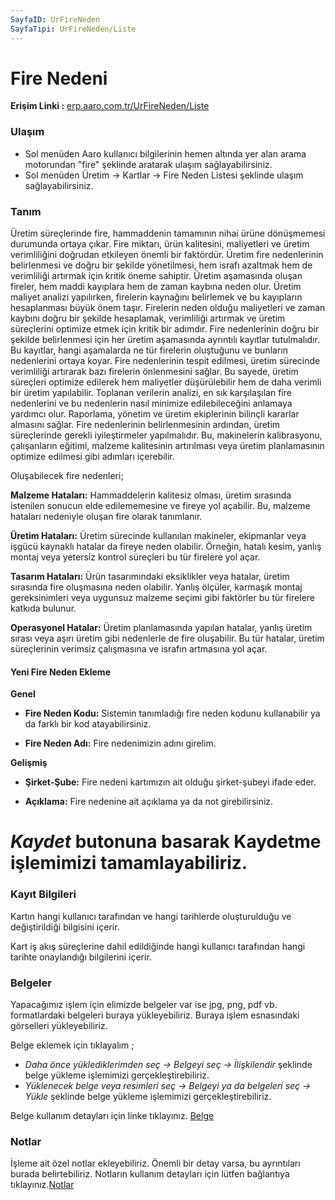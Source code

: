 ```yaml
---
SayfaID: UrFireNeden
SayfaTipi: UrFireNeden/Liste
---
```


# Fire Nedeni 

**Erişim Linki :** [erp.aaro.com.tr/UrFireNeden/Liste](erp.aaro.com.tr/UrFireNeden/Liste)

### Ulaşım 

- Sol menüden Aaro kullanıcı bilgilerinin hemen altında yer alan arama motorundan "fire" şeklinde aratarak ulaşım sağlayabilirsiniz.
- Sol menüden Üretim -> Kartlar -> Fire Neden Listesi şeklinde ulaşım sağlayabilirsiniz.

### Tanım

Üretim süreçlerinde fire, hammaddenin tamamının nihai ürüne dönüşmemesi durumunda ortaya çıkar. 
Fire miktarı, ürün kalitesini, maliyetleri ve üretim verimliliğini doğrudan etkileyen önemli bir faktördür. 
Üretim fire nedenlerinin belirlenmesi ve doğru bir şekilde yönetilmesi, hem israfı azaltmak hem de verimliliği artırmak için kritik öneme sahiptir.
Üretim aşamasında oluşan fireler, hem maddi kayıplara hem de zaman kaybına neden olur. 
Üretim maliyet analizi yapılırken, firelerin kaynağını belirlemek ve bu kayıpların hesaplanması büyük önem taşır. 
Firelerin neden olduğu maliyetleri ve zaman kaybını doğru bir şekilde hesaplamak, verimliliği artırmak ve üretim süreçlerini optimize etmek için kritik bir adımdır.
Fire nedenlerinin doğru bir şekilde belirlenmesi için her üretim aşamasında ayrıntılı kayıtlar tutulmalıdır. 
Bu kayıtlar, hangi aşamalarda ne tür firelerin oluştuğunu ve bunların nedenlerini ortaya koyar. 
Fire nedenlerinin tespit edilmesi, üretim sürecinde verimliliği artırarak bazı firelerin önlenmesini sağlar. 
Bu sayede, üretim süreçleri optimize edilerek hem maliyetler düşürülebilir hem de daha verimli bir üretim yapılabilir.
Toplanan verilerin analizi, en sık karşılaşılan fire nedenlerini ve bu nedenlerin nasıl minimize edilebileceğini anlamaya yardımcı olur. 
Raporlama, yönetim ve üretim ekiplerinin bilinçli kararlar almasını sağlar.
Fire nedenlerinin belirlenmesinin ardından, üretim süreçlerinde gerekli iyileştirmeler yapılmalıdır. 
Bu, makinelerin kalibrasyonu, çalışanların eğitimi, malzeme kalitesinin artırılması veya üretim planlamasının optimize edilmesi gibi adımları içerebilir.

Oluşabilecek fire nedenleri;

**Malzeme Hataları:** Hammaddelerin kalitesiz olması, üretim sırasında istenilen sonucun elde edilememesine ve fireye yol açabilir. 
Bu, malzeme hataları nedeniyle oluşan fire olarak tanımlanır.

**Üretim Hataları:** Üretim sürecinde kullanılan makineler, ekipmanlar veya işgücü kaynaklı hatalar da fireye neden olabilir. 
Örneğin, hatalı kesim, yanlış montaj veya yetersiz kontrol süreçleri bu tür firelere yol açar.

**Tasarım Hataları:** Ürün tasarımındaki eksiklikler veya hatalar, üretim sırasında fire oluşmasına neden olabilir. 
Yanlış ölçüler, karmaşık montaj gereksinimleri veya uygunsuz malzeme seçimi gibi faktörler bu tür firelere katkıda bulunur.

**Operasyonel Hatalar:** Üretim planlamasında yapılan hatalar, yanlış üretim sırası veya aşırı üretim gibi nedenlerle de fire oluşabilir. 
Bu tür hatalar, üretim süreçlerinin verimsiz çalışmasına ve israfın artmasına yol açar.

#### Yeni Fire Neden Ekleme 

**Genel**

- **Fire Neden Kodu:** Sistemin tanımladığı fire neden kodunu kullanabilir ya da farklı bir kod atayabilirsiniz.

- **Fire Neden Adı:** Fire nedenimizin adını girelim.

**Gelişmiş**

- **Şirket-Şube:** Fire nedeni kartımızın ait olduğu şirket-şubeyi ifade eder.

- **Açıklama:** Fire nedenine ait açıklama ya da not girebilirsiniz.

# *Kaydet* butonuna basarak Kaydetme işlemimizi tamamlayabiliriz.

### Kayıt Bilgileri

Kartın hangi kullanıcı tarafından ve hangi tarihlerde oluşturulduğu ve değiştirildiği bilgisini içerir.

Kart iş akış süreçlerine dahil edildiğinde hangi kullanıcı tarafından hangi tarihte onaylandığı bilgilerini içerir. 

### Belgeler

Yapacağımız işlem için elimizde belgeler var ise jpg, png, pdf vb. formatlardaki belgeleri buraya yükleyebiliriz.
Buraya işlem esnasındaki görselleri yükleyebiliriz.

Belge eklemek için tıklayalım ;

- *Daha önce yüklediklerimden seç -> Belgeyi seç
-> İlişkilendir* şeklinde belge yükleme işlemimizi gerçekleştirebiliriz.
- *Yüklenecek belge veya resimleri seç -> Belgeyi ya da
 belgeleri seç -> Yükle* şeklinde belge yükleme işlemimizi gerçekleştirebiliriz.

Belge kullanım detayları için linke tıklayınız. [Belge](../TemelOzellikler/Belgeler.md)

### Notlar 

İşleme ait özel notlar ekleyebiliriz. Önemli bir detay varsa, bu ayrıntıları burada belirtebiliriz. Notların kullanım detayları için lütfen bağlantıya tıklayınız.[Notlar](../TemelOzellikler/Notlar.md)

